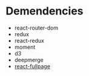 # Demendencies

- react-router-dom
- redux
- react-redux
- moment
- d3
- deepmerge
- [react-fullpage](https://github.com/alvarotrigo/react-fullpage)
